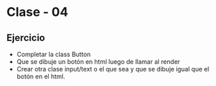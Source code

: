# Clase - 04

## Ejercicio

* Completar la class Button 
* Que se dibuje un botón en html luego de llamar al render
* Crear otra clase input/text o el que sea y que se dibuje igual que el botón en el html.